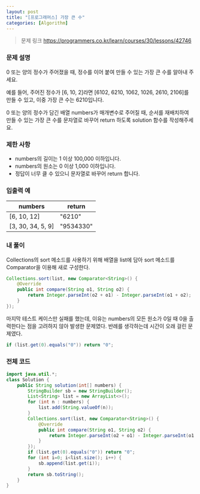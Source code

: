 ```yaml
---
layout: post
title: "[프로그래머스] 가장 큰 수"
categories: [Algorithm]
---
```


> 문제 링크
> <https://programmers.co.kr/learn/courses/30/lessons/42746>

### 문제 설명

0 또는 양의 정수가 주어졌을 때, 정수를 이어 붙여 만들 수 있는 가장 큰 수를 알아내 주세요.

예를 들어, 주어진 정수가 [6, 10, 2]라면 [6102, 6210, 1062, 1026, 2610, 2106]를 만들 수 있고, 이중 가장 큰 수는 6210입니다.

0 또는 양의 정수가 담긴 배열 numbers가 매개변수로 주어질 때, 순서를 재배치하여 만들 수 있는 가장 큰 수를 문자열로 바꾸어 return 하도록 solution 함수를 작성해주세요.

### 제한 사항

- numbers의 길이는 1 이상 100,000 이하입니다.
- numbers의 원소는 0 이상 1,000 이하입니다.
- 정답이 너무 클 수 있으니 문자열로 바꾸어 return 합니다.

### 입출력 예

|numbers|return|
|-|-|
|[6, 10, 12]|"6210"|
|[3, 30, 34, 5, 9]|"9534330"|

### 내 풀이

Collections의 sort 메소드를 사용하기 위해 배열을 list에 담아 sort 메소드를 Comparator을 이용해 새로 구성한다.

```java
Collections.sort(list, new Comparator<String>() {
    @Override
    public int compare(String o1, String o2) {
        return Integer.parseInt(o2 + o1) - Integer.parseInt(o1 + o2);
    }
});
```

마지막 테스트 케이스만 실패를 했는데, 이유는 numbers의 모든 원소가 0일 때 0을 출력한다는 점을 고려하지 않아 발생한 문제였다. 반례를 생각하는데 시간이 오래 걸린 문제였다.

```java
if (list.get(0).equals("0")) return "0";
```

### 전체 코드

```java
import java.util.*;
class Solution {
    public String solution(int[] numbers) {
        StringBuilder sb = new StringBuilder();
        List<String> list = new ArrayList<>();
        for (int n : numbers) {
            list.add(String.valueOf(n));
        }
        Collections.sort(list, new Comparator<String>() {
            @Override
            public int compare(String o1, String o2) {
                return Integer.parseInt(o2 + o1) - Integer.parseInt(o1 + o2);
            }
        });
        if (list.get(0).equals("0")) return "0";
        for (int i=0; i<list.size(); i++) {
            sb.append(list.get(i));
        }
        return sb.toString();
    }
}
```